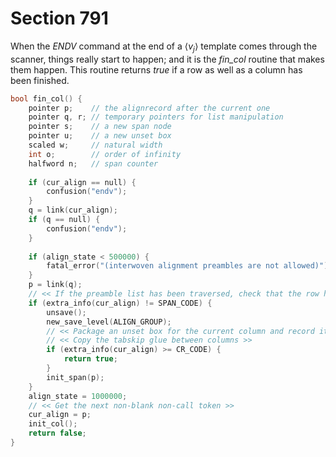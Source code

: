# Section 791

When the *ENDV* command at the end of a $\langle v_j\rangle$ template comes through the
scanner, things really start to happen; and it is the *fin_col* routine that makes them happen.
This routine returns *true* if a row as well as a column has been finished.

```c alignment.c
bool fin_col() {
    pointer p;    // the alignrecord after the current one
    pointer q, r; // temporary pointers for list manipulation
    pointer s;    // a new span node
    pointer u;    // a new unset box
    scaled w;     // natural width
    int o;        // order of infinity
    halfword n;   // span counter
    
    if (cur_align == null) {
        confusion("endv");
    }
    q = link(cur_align);
    if (q == null) {
        confusion("endv");
    }
    
    if (align_state < 500000) {
        fatal_error("(interwoven alignment preambles are not allowed)");
    }
    p = link(q);
    // << If the preamble list has been traversed, check that the row has ended >>
    if (extra_info(cur_align) != SPAN_CODE) {
        unsave();
        new_save_level(ALIGN_GROUP);
        // << Package an unset box for the current column and record its width >>
        // << Copy the tabskip glue between columns >>
        if (extra_info(cur_align) >= CR_CODE) {
            return true;
        }
        init_span(p);
    }
    align_state = 1000000;
    // << Get the next non-blank non-call token >>
    cur_align = p;
    init_col();
    return false;
}
```
